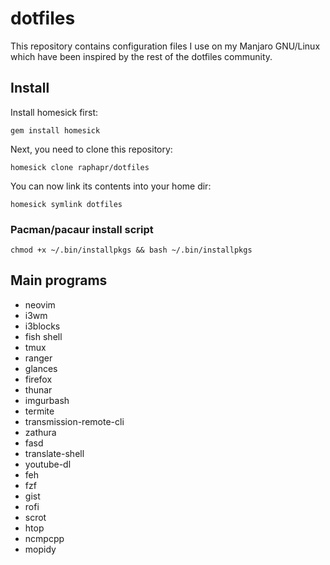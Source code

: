 # dotfiles

This repository contains configuration files I use on my Manjaro GNU/Linux which have been inspired by the rest of the dotfiles community. 

## Install

Install homesick first:

`gem install homesick`

Next, you need to clone this repository:

`homesick clone raphapr/dotfiles`

You can now link its contents into your home dir:

`homesick symlink dotfiles`

### Pacman/pacaur install script

`chmod +x ~/.bin/installpkgs && bash ~/.bin/installpkgs`




## Main programs

* neovim
* i3wm
* i3blocks
* fish shell
* tmux
* ranger
* glances
* firefox
* thunar
* imgurbash
* termite
* transmission-remote-cli
* zathura
* fasd
* translate-shell
* youtube-dl
* feh
* fzf
* gist
* rofi
* scrot
* htop
* ncmpcpp
* mopidy
